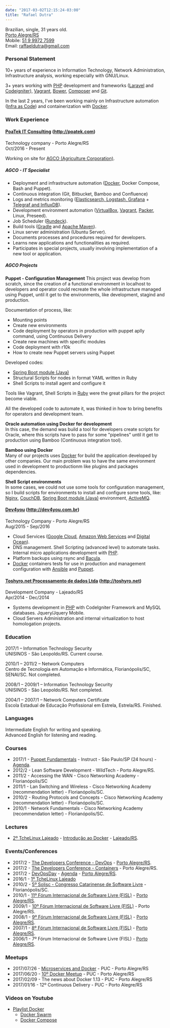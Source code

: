 ```yaml
---
date: "2017-03-02T12:15:24-03:00"
title: "Rafael Dutra"
---
```


Brazilian, single, 31 years old.  
<a href="https://goo.gl/maps/La8zQp6nXjp" target="_blank">Porto Alegre/RS</a>  
Mobile: <a href="tel:+55 51 9 9972 7599">51 9 9972 7599</a>  
Email: <a href="mailto:raffaeldutra@gmail.com?Subject=Contact%20from%20site" target="_blank">raffaeldutra@gmail.com</a>  

### Personal Statement  
10+ years of experience in Information Technology, Network Administration, Infrastructure analysis, working especially with GNU/Linux.

3+ years working with [PHP](https://secure.php.net) development and frameworks ([Laravel](https://laravel.com) and [Codeigniter](https://codeigniter.com/)), [Vagrant](https://www.vagrantup.com), [Bower](https://bower.io), [Composer](https://getcomposer.org) and [Git](https://git-scm.com).

In the last 2 years, I've been working mainly on Infrastructure automation ([Infra as Code](https://en.wikipedia.org/wiki/Infrastructure_as_Code)) and containerization with [Docker](https://www.docker.com).

### Work Experience
#### [PoaTek IT Consulting](http://poatek.com) (http://poatek.com)
Technology company - Porto Alegre/RS  
Oct/2016 - Present

Working on site for [AGCO (Agriculture Corporation)](http://www.agcocorp.com).

##### AGCO - IT Specialist
* Deployment and infrastructure automation ([Docker](https://www.docker.com), Docker Compose, Bash and Puppet).
* Continuous integration (Git, Bitbucket, Bamboo and Confluence)
* Logs and metrics monitoring ([Elasticsearch, Logstash, Grafana](https://www.elastic.co) + [Telegraf and InfluxDB](https://www.influxdata.com)).
* Development environment automation ([VirtualBox](https://www.virtualbox.org), [Vagrant](https://www.vagrantup.com), [Packer](https://github.com/raffaeldutra/packer), Linux, Preseed).
* Job Scheduler ([Rundeck](http://rundeck.org)).
* Build tools ([Gradle](https://gradle.org) and [Apache Maven](https://maven.apache.org)).
* Linux server administration (Ubuntu Server).
* Documents processes and procedures required for developers.
* Learns new applications and functionalities as required.
* Participates in special projects, usually involving implementation of a new tool or application.  

##### AGCO Projects
**Puppet - Configuration Management**
This project was develop from scratch, since the creation of a functional environment in localhost to developers and operator could recreate the whole infrastructure managed using Puppet, until it get to the environments, like development, stagind and production.

Documentation of process, like:

* Mounting points
* Create new environments
* Code deployment by operators in production with puppet aplly command, using Continuous Delivery
* Create new machines with specific modules
* Code deployment with r10k
* How to create new Puppet servers using Puppet

Developed codes:

* [Spring Boot module (Java)](https://projects.spring.io/spring-boot)
* Structural Scripts for nodes in format YAML written in Ruby
* Shell Scripts to install agent and configure it

Tools like Vagrant, Shell Scripts in [Ruby](https://www.ruby-lang.org) were the great pillars for the project become viable.

All the developed code to automate it, was thinked in how to bring benefits for operators and development team.

**Oracle automation using Docker for development**  
In this case, the demand was build a tool for developers create scripts for Oracle, where this scripts have to pass for some "pipelines" until it get to production using Bamboo (Continuous integration tool).

**Bamboo using Docker**  
Many of our projects uses [Docker](https://www.docker.com) for build the application developed by other companies. Our main problem was to have the same environment used in development to productionm like plugins and packages dependencies.

**Shell Script environments**  
In some cases, we could not use some tools for configuration management, so I build scripts for environments to install and configure some tools, like: [Nginx](https://nginx.org), [CouchDB](http://couchdb.apache.org), [Spring Boot module (Java)](https://projects.spring.io/spring-boot) environment, [ActiveMQ](http://activemq.apache.org).  

#### [Dev4you](http://dev4you.com.br) (http://dev4you.com.br)
Technology Company - Porto Alegre/RS  
Aug/2015 - Sep/2016

* Cloud Services ([Google Cloud](https://cloud.google.com), [Amazon Web Services](https://aws.amazon.com) and [Digital Ocean](https://www.digitalocean.com)).
* DNS management. Shell Scripting (advanced level) to automate tasks. Internal micro applications development with [PHP](https://secure.php.net).
* Platform backups using rsync and [Bacula](http://blog.bacula.org).
* [Docker](https://www.docker.com) containers tests for use in production and management configuration with [Ansible](https://www.ansible.com) and [Puppet](https://puppet.com).  

#### [Toshyro.net Processamento de dados Ltda](http://toshyro.net) (http://toshyro.net)
Development Company - Lajeado/RS  
Apr/2014 - Dec/2014

* Systems development in [PHP](https://secure.php.net) with CodeIgniter Framework and MySQL databases. Jquery/Jquery Mobile.
* Cloud Servers Administration and internal virtualization to host homologation projects.

### Education
2017/1 – Information Technology Security  
UNISINOS - São Leopoldo/RS. Current course.

2010/1 – 2011/2 – Network Computers  
Centro de Tecnologia em Automação e Informática, Florianópolis/SC, SENAI/SC. Not completed.

2008/1 – 2009/1 – Information Technology Security  
UNISINOS - São Leopoldo/RS. Not completed.

2004/1 – 2007/1 – Network Computers Certificate  
Escola Estadual de Educação Profissional em Estrela, Estrela/RS. Finished.

### Languages
Intermediate English for writing and speaking.  
Advanced English for listening and reading.

### Courses
* 2017/1 - [Puppet Fundamentals](https://drive.google.com/file/d/0B51KxqHg_vABa1ZOWmZVX1loMjA/view?usp=sharing) - Instruct - São Paulo/SP (24 hours) - [Agenda](/page/cv/training/puppet/fundamentals).
* 2012/2 - Lean Software Development - WildTech - Porto Alegre/RS.
* 2011/2 - Accessing the WAN - Cisco Networking Academy - Florianópolis/SC
* 2011/1 - Lan Switching and Wireless - Cisco Networking Academy (recommendation letter) - Florianópolis/SC.
* 2010/2 - Routing Protocols and Concepts - Cisco Networking Academy (recommendation letter) - Florianópolis/SC.
* 2010/1 - Network Fundamentals - Cisco Networking Academy (recommendation letter) - Florianópolis/SC.

### Lectures
* [2º TcheLinux Lajeado](https://photos.app.goo.gl/9Gq9lj3kG31GXsOf1) - [Introdução ao Docker](https://docs.google.com/presentation/d/18EOq9hOQa7EaxNA8B9iWXEpPbnfERFvvenFQW7dJ1Kw/edit?usp=sharing) - [Lajeado/RS](https://goo.gl/photos/asMU6zYa43cSgk3B6).

### Events/Conferences
* 2017/2 - [The Developers Conference - DevOps](https://drive.google.com/open?id=1Y1-Y814ZAfiMFRvh3koKPRZNLqbEQJTi) - [Porto Alegre/RS](https://photos.app.goo.gl/Zb8twfRP5FriYZjA2).
* 2017/2 - [The Developers Conference - Containers](https://drive.google.com/open?id=14E-KturDexfAsZz-RQUYKPMOHI2Ny6ZO) - Porto Alegre/RS.
* 2017/2 - [DevOpsDay](https://drive.google.com/file/d/0B51KxqHg_vABTmJSX3hCalZnU2s/view?usp=sharing) - [Agenda](http://poa.devopsdays.com.br/#programacao) - [Porto Alegre/RS](https://goo.gl/photos/Y85CFFJczHamSA8J8).
* 2016/1 - [1º TcheLinux Lajeado](https://goo.gl/photos/LDU37mWwkTgLAGUb6)
* 2010/2 - [5º Solisc - Congresso Catarinense de Software Livre](https://drive.google.com/open?id=0B51KxqHg_vABaUpqWXlSbTdGVUk) - Florianópolis/SC.
* 2010/1 - [11º Fórum Internacional de Software Livre (FISL)](https://drive.google.com/open?id=0B51KxqHg_vABZk04NnZGcGRfQlU) - [Porto Alegre/RS](https://photos.app.goo.gl/WHuBv3F67X4SBSl33).
* 2009/1 - [10º Fórum Internacional de Software Livre (FISL)](https://drive.google.com/open?id=0B51KxqHg_vABUmtHd29IYnN1Z1U) - Porto Alegre/RS.
* 2008/1 - [9º Fórum Internacional de Software Livre (FISL)](https://drive.google.com/open?id=0B51KxqHg_vABeE51Y1NxZXI5MzQ) - [Porto Alegre/RS](https://photos.app.goo.gl/TR3X05ZakoBJgdJL2).
* 2007/1 - [8º Fórum Internacional de Software Livre (FISL)](https://drive.google.com/open?id=0B51KxqHg_vABOXVRQjFENS1WMW8) - [Porto Alegre/RS](https://photos.app.goo.gl/rY3smS8hdX1sSWXX2).
* 2006/1 - 7º Fórum Internacional de Software Livre (FISL) - [Porto Alegre/RS](https://photos.app.goo.gl/NpqQjDqEZOVkeMKf1).

### Meetups
* 2017/07/26 - [Microservices and Docker](https://goo.gl/photos/fVRhgNttZdAj5UPy9) - PUC - Porto Alegre/RS
* 2017/06/20 - [10º Docker Meetup](https://goo.gl/photos/gDKB6pbEszNDwmXk9) - PUC - Porto Alegre/RS
* 2017/02/09 - The news about Docker 1.13 - PUC - Porto Alegre/RS
* 2017/01/16 - 12º Continuous Delivery - PUC - Porto Alegre/RS

### Videos on Youtube
* [Playlist Docker](https://www.youtube.com/watch?v=jXqfY0Nn53Q&list=PLZJThJjvPpHlgV4AjZDstipTZhEuV_OIz)
    * [Docker Swarm](https://www.youtube.com/watch?v=jXqfY0Nn53Q)
    * [Docker Compose](https://www.youtube.com/watch?v=d6Z4jFSWVBo)
